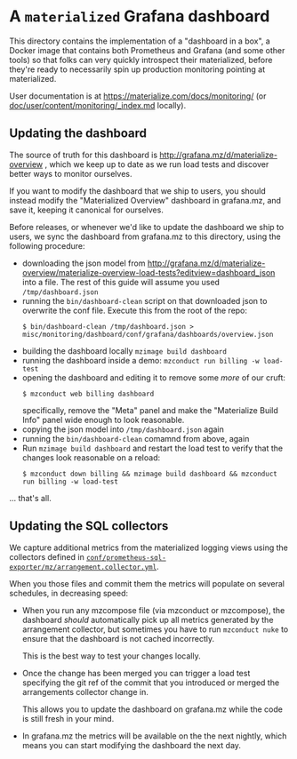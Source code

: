 A `materialized` Grafana dashboard
==================================

This directory contains the implementation of a "dashboard in a box", a Docker image that
contains both Prometheus and Grafana (and some other tools) so that folks can very
quickly introspect their materialized, before they're ready to necessarily spin up
production monitoring pointing at materialized.

User documentation is at https://materialize.com/docs/monitoring/ (or
[doc/user/content/monitoring/_index.md][doc] locally).


## Updating the dashboard

The source of truth for this dashboard is http://grafana.mz/d/materialize-overview ,
which we keep up to date as we run load tests and discover better ways to monitor
ourselves.

If you want to modify the dashboard that we ship to users, you should instead modify the
"Materialized Overview" dashboard in grafana.mz, and save it, keeping it canonical for
ourselves.

Before releases, or whenever we'd like to update the dashboard we ship to users, we sync
the dashboard from grafana.mz to this directory, using the following procedure:

* downloading the json model from http://grafana.mz/d/materialize-overview/materialize-overview-load-tests?editview=dashboard_json
  into a file. The rest of this guide will assume you used `/tmp/dashboard.json`
* running the `bin/dashboard-clean` script on that downloaded json to overwrite the
  conf file. Execute this from the root of the repo:
  ```console
  $ bin/dashboard-clean /tmp/dashboard.json > misc/monitoring/dashboard/conf/grafana/dashboards/overview.json
  ```
* building the dashboard locally `mzimage build dashboard`
* running the dashboard inside a demo: `mzconduct run billing -w load-test`
* opening the dashboard and editing it to remove some _more_ of our cruft:
  ```console
  $ mzconduct web billing dashboard
  ```
  specifically, remove the "Meta" panel and make the "Materialize Build
  Info" panel wide enough to look reasonable.
* copying the json model into `/tmp/dashboard.json` again
* running the `bin/dashboard-clean` comamnd from above, again
* Run `mzimage build dashboard` and restart the load test to verify that
  the changes look reasonable on a reload:
  ```console
  $ mzconduct down billing && mzimage build dashboard && mzconduct run billing -w load-test
  ```

... that's all.

[doc]: ../../../doc/user/content/monitoring/_index.md

## Updating the SQL collectors

We capture additional metrics from the materialized logging views using the collectors
defined in [`conf/prometheus-sql-exporter/mz/arrangement.collector.yml`][coll].

When you those files and commit them the metrics will populate on several schedules, in
decreasing speed:

* When you run any mzcompose file (via mzconduct or mzcompose), the dashboard *should*
  automatically pick up all metrics generated by the arrangement collector, but sometimes
  you have to run `mzconduct nuke` to ensure that the dashboard is not cached
  incorrectly.

  This is the best way to test your changes locally.

* Once the change has been merged you can trigger a load test specifying the git ref of
  the commit that you introduced or merged the arrangements collector change in.

  This allows you to update the dashboard on grafana.mz while the code is still fresh in
  your mind.

* In grafana.mz the metrics will be available on the the next nightly, which means you
  can start modifying the dashboard the next day.


[coll]: conf/prometheus-sql-exporter/mz/arrangement.collector.yml
